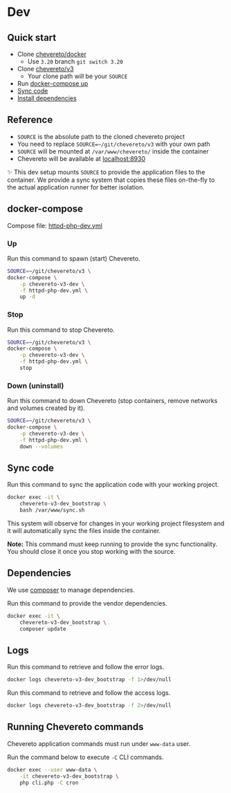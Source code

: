 # Dev

## Quick start

* Clone [chevereto/docker](https://github.com/chevereto/docker)
  * Use `3.20` branch `git switch 3.20`
* Clone [chevereto/v3](https://github.com/chevereto/v3)
  * Your clone path will be your `SOURCE`
* Run [docker-compose up](#up)
* [Sync code](#sync-code)
* [Install dependencies](#dependencies)

## Reference

* `SOURCE` is the absolute path to the cloned chevereto project
* You need to replace `SOURCE=~/git/chevereto/v3` with your own path
* `SOURCE` will be mounted at `/var/www/chevereto/` inside the container
* Chevereto will be available at [localhost:8930](http://localhost:8930)

✨ This dev setup mounts `SOURCE` to provide the application files to the container. We provide a sync system that copies these files on-the-fly to the actual application runner for better isolation.

## docker-compose

Compose file: [httpd-php-dev.yml](../httpd-php-dev.yml)

### Up

Run this command to spawn (start) Chevereto.

```sh
SOURCE=~/git/chevereto/v3 \
docker-compose \
    -p chevereto-v3-dev \
    -f httpd-php-dev.yml \
    up -d
```

### Stop

Run this command to stop Chevereto.

```sh
SOURCE=~/git/chevereto/v3 \
docker-compose \
    -p chevereto-v3-dev \
    -f httpd-php-dev.yml \
    stop
```

### Down (uninstall)

Run this command to down Chevereto (stop containers, remove networks and volumes created by it).

```sh
SOURCE=~/git/chevereto/v3 \
docker-compose \
    -p chevereto-v3-dev \
    -f httpd-php-dev.yml \
    down --volumes
```

## Sync code

Run this command to sync the application code with your working project.

```sh
docker exec -it \
    chevereto-v3-dev_bootstrap \
    bash /var/www/sync.sh
```

This system will observe for changes in your working project filesystem and it will automatically sync the files inside the container.

**Note:** This command must keep running to provide the sync functionality. You should close it once you stop working with the source.

## Dependencies

We use [composer](https://getcomposer.org) to manage dependencies.

Run this command to provide the vendor dependencies.

```sh
docker exec -it \
    chevereto-v3-dev_bootstrap \
    composer update
```

## Logs

Run this command to retrieve and follow the error logs.

```sh
docker logs chevereto-v3-dev_bootstrap -f 1>/dev/null
```

Run this command to retrieve and follow the access logs.

```sh
docker logs chevereto-v3-dev_bootstrap -f 2>/dev/null
```

## Running Chevereto commands

Chevereto application commands must run under `www-data` user.

Run the command below to execute `-C` CLI commands.

```sh
docker exec --user www-data \
    -it chevereto-v3-dev_bootstrap \
    php cli.php -C cron
```
